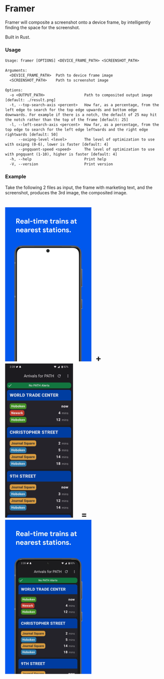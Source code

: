# Framer
Framer will composite a screenshot onto a device frame, by intelligently finding the space for the screenshot.

Built in Rust.

### Usage
```
Usage: framer [OPTIONS] <DEVICE_FRAME_PATH> <SCREENSHOT_PATH>

Arguments:
  <DEVICE_FRAME_PATH>  Path to device frame image
  <SCREENSHOT_PATH>    Path to screenshot image

Options:
  -o <OUTPUT_PATH>                  Path to composited output image [default: ./result.png]
  -t, --top-search-axis <percent>   How far, as a percentage, from the left edge to search for the top edge upwards and bottom edge downwards. For example if there is a notch, the default of 25 may hit the notch rather than the top of the frame [default: 25]
  -l, --left-search-axis <percent>  How far, as a percentage, from the top edge to search for the left edge leftwards and the right edge rightwards [default: 50]
      --oxipng-level <level>        The level of optimization to use with oxipng (0-6), lower is faster [default: 4]
      --pngquant-speed <speed>      The level of optimization to use with pngquant (1-10), higher is faster [default: 4]
  -h, --help                        Print help
  -V, --version                     Print version

```

### Example
Take the following 2 files as input, the frame with marketing text, and the screenshot, produces the 3rd image, the composited image.

# <img src="./docs/frame1.webp" height="500"/> &nbsp;**+**&nbsp; <img src="./docs/screenshot1.webp" height="500"/> &nbsp;&nbsp;&nbsp;**=**&nbsp;&nbsp;&nbsp; <img src="./docs/framescr1.webp" height="500"/>
